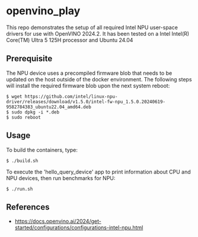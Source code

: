 # openvino_play

This repo demonstrates the setup of all required Intel NPU user-space drivers for use with OpenVINO 2024.2. It has been tested on a Intel Intel(R) Core(TM) Ultra 5 125H processor and Ubuntu 24.04 

## Prerequisite

The NPU device uses a precompiled firmware blob that needs to be updated on the host outside of the docker environment.  The following steps will install the required firmware blob upon the next system reboot:
```
$ wget https://github.com/intel/linux-npu-driver/releases/download/v1.5.0/intel-fw-npu_1.5.0.20240619-9582784383_ubuntu22.04_amd64.deb
$ sudo dpkg -i *.deb
$ sudo reboot
```
## Usage

To build the containers, type:
```
$ ./build.sh
```

To execute the 'hello_query_device' app to print information about CPU and NPU devices, then run benchmarks for NPU:
```
$ ./run.sh
```

## References
* https://docs.openvino.ai/2024/get-started/configurations/configurations-intel-npu.html
